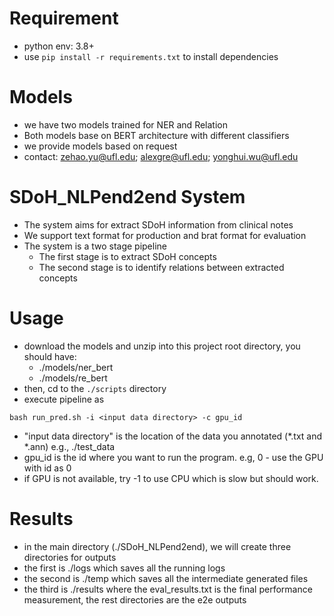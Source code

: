 # Requirement
- python env: 3.8+
- use ```pip install -r requirements.txt``` to install dependencies


# Models
- we have two models trained for NER and Relation
- Both models base on BERT architecture with different classifiers
- we provide models based on request
- contact: zehao.yu@ufl.edu; alexgre@ufl.edu; yonghui.wu@ufl.edu


# SDoH_NLPend2end System
- The system aims for extract SDoH information from clinical notes
- We support text format for production and brat format for evaluation
- The system is a two stage pipeline
  - The first stage is to extract SDoH concepts
  - The second stage is to identify relations between extracted concepts
  

# Usage
- download the models and unzip into this project root directory, you should have:
    - ./models/ner_bert
    - ./models/re_bert
- then, cd to the ```./scripts``` directory
- execute pipeline as 
```shell
bash run_pred.sh -i <input data directory> -c gpu_id
```
- "input data directory" is the location of the data you annotated (*.txt and *.ann) e.g., ./test_data
- gpu_id is the id where you want to run the program. e.g, 0 - use the GPU with id as 0
- if GPU is not available, try -1 to use CPU which is slow but should work.


# Results
- in the main directory (./SDoH_NLPend2end), we will create three directories for outputs
- the first is ./logs which saves all the running logs
- the second is ./temp which saves all the intermediate generated files
- the third is ./results where the eval_results.txt is the final performance measurement, the rest directories are the e2e outputs
